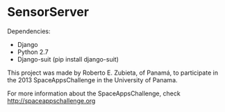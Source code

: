 SensorServer
================

Dependencies:
* Django
* Python 2.7
* Django-suit (pip install django-suit)


This project was made by Roberto E. Zubieta, of Panamá, to participate in the 2013 
SpaceAppsChallenge in the University of Panama.

For more information about the SpaceAppsChallenge, check http://spaceappschallenge.org


